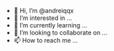 - 👋 Hi, I’m @andreiqqx
- 👀 I’m interested in ...
- 🌱 I’m currently learning ...
- 💞️ I’m looking to collaborate on ...
- 📫 How to reach me ...

<!---
andreiqqx/andreiqqx is a ✨ special ✨ repository because its `README.md` (this file) appears on your GitHub profile.
You can click the Preview link to take a look at your changes.
--->
